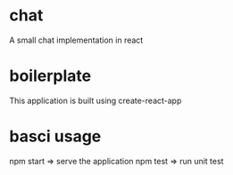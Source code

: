 # chat
A small chat implementation in react

# boilerplate
This application is built using create-react-app

# basci usage
npm start => serve the application
npm test => run unit test  


